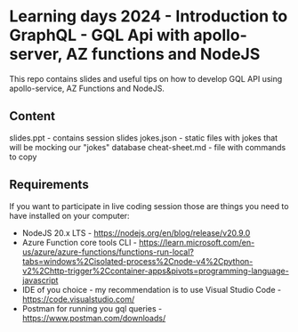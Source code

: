 # Learning days 2024 - Introduction to GraphQL - GQL Api with apollo-server, AZ functions and NodeJS

This repo contains slides and useful tips on how to develop GQL API using apollo-service, AZ Functions and NodeJS.

## Content
slides.ppt - contains session slides
jokes.json - static files with jokes that will be mocking our "jokes" database
cheat-sheet.md - file with commands to copy


## Requirements

If you want to participate in live coding session those are things you need to have installed on your computer:
* NodeJS 20.x LTS - https://nodejs.org/en/blog/release/v20.9.0
* Azure Function core tools CLI - https://learn.microsoft.com/en-us/azure/azure-functions/functions-run-local?tabs=windows%2Cisolated-process%2Cnode-v4%2Cpython-v2%2Chttp-trigger%2Ccontainer-apps&pivots=programming-language-javascript
* IDE of you choice - my recommendation is to use Visual Studio Code - https://code.visualstudio.com/
* Postman for running you gql queries - https://www.postman.com/downloads/